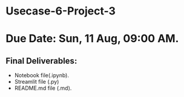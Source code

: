 # Usecase-6-Project-3

# Due Date: Sun, 11 Aug, 09:00 AM.
## Final Deliverables:
- Notebook file(.ipynb).
- Streamlit file (.py)
- README.md file (.md).
